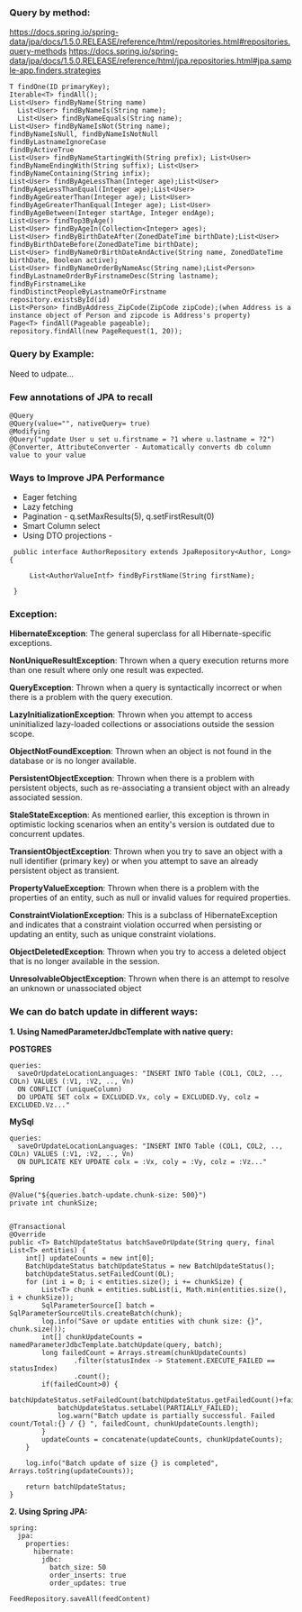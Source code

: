 
### Query by method:
https://docs.spring.io/spring-data/jpa/docs/1.5.0.RELEASE/reference/html/repositories.html#repositories.query-methods
https://docs.spring.io/spring-data/jpa/docs/1.5.0.RELEASE/reference/html/jpa.repositories.html#jpa.sample-app.finders.strategies

```
T findOne(ID primaryKey);
Iterable<T> findAll();
List<User> findByName(String name)
  List<User> findByNameIs(String name);
  List<User> findByNameEquals(String name);
List<User> findByNameIsNot(String name);
findByNameIsNull, findByNameIsNotNull
findByLastnameIgnoreCase
findByActiveTrue
List<User> findByNameStartingWith(String prefix); List<User> findByNameEndingWith(String suffix); List<User> findByNameContaining(String infix);
List<User> findByAgeLessThan(Integer age);List<User> findByAgeLessThanEqual(Integer age);List<User> findByAgeGreaterThan(Integer age); List<User> findByAgeGreaterThanEqual(Integer age); List<User> findByAgeBetween(Integer startAge, Integer endAge);
List<User> findTop3ByAge()
List<User> findByAgeIn(Collection<Integer> ages);
List<User> findByBirthDateAfter(ZonedDateTime birthDate);List<User> findByBirthDateBefore(ZonedDateTime birthDate);
List<User> findByNameOrBirthDateAndActive(String name, ZonedDateTime birthDate, Boolean active);
List<User> findByNameOrderByNameAsc(String name);List<Person> findByLastnameOrderByFirstnameDesc(String lastname);
findByFirstnameLike
findDistinctPeopleByLastnameOrFirstname
repository.existsById(id)
List<Person> findByAddress_ZipCode(ZipCode zipCode);(when Address is a instance object of Person and zipcode is Address's property)
Page<T> findAll(Pageable pageable);
repository.findAll(new PageRequest(1, 20));
```

### Query by Example:
Need to udpate...

### Few annotations of JPA to recall
```
@Query
@Query(value="", nativeQuery= true)
@Modifying
@Query("update User u set u.firstname = ?1 where u.lastname = ?2")
@Converter, AttributeConverter - Automatically converts db column value to your value
```
### Ways to Improve JPA Performance
* Eager fetching
* Lazy fetching
* Pagination - q.setMaxResults(5), q.setFirstResult(0)
* Smart Column select
* Using DTO projections - 
```
 public interface AuthorRepository extends JpaRepository<Author, Long> {
  
     List<AuthorValueIntf> findByFirstName(String firstName);
  
 }
```

### Exception:
**HibernateException**: The general superclass for all Hibernate-specific exceptions.

**NonUniqueResultException**: Thrown when a query execution returns more than one result where only one result was expected.

**QueryException**: Thrown when a query is syntactically incorrect or when there is a problem with the query execution.

**LazyInitializationException**: Thrown when you attempt to access uninitialized lazy-loaded collections or associations outside the session scope.

**ObjectNotFoundException**: Thrown when an object is not found in the database or is no longer available.

**PersistentObjectException**: Thrown when there is a problem with persistent objects, such as re-associating a transient object with an already associated session.

**StaleStateException**: As mentioned earlier, this exception is thrown in optimistic locking scenarios when an entity's version is outdated due to concurrent updates.

**TransientObjectException**: Thrown when you try to save an object with a null identifier (primary key) or when you attempt to save an already persistent object as transient.

**PropertyValueException**: Thrown when there is a problem with the properties of an entity, such as null or invalid values for required properties.

**ConstraintViolationException**: This is a subclass of HibernateException and indicates that a constraint violation occurred when persisting or updating an entity, such as unique constraint violations.

**ObjectDeletedException**: Thrown when you try to access a deleted object that is no longer available in the session.

**UnresolvableObjectException**: Thrown when there is an attempt to resolve an unknown or unassociated object

### We can do batch update in different ways:

**1. Using NamedParameterJdbcTemplate with native query:**

**POSTGRES**
```
queries:
  saveOrUpdateLocationLanguages: "INSERT INTO Table (COL1, COL2, .., COLn) VALUES (:V1, :V2, .., Vn) 
  ON CONFLICT (uniqueColumn) 
  DO UPDATE SET colx = EXCLUDED.Vx, coly = EXCLUDED.Vy, colz = EXCLUDED.Vz..."
```
**MySql**
```
queries:
  saveOrUpdateLocationLanguages: "INSERT INTO Table (COL1, COL2, .., COLn) VALUES (:V1, :V2, .., Vn) 
  ON DUPLICATE KEY UPDATE colx = :Vx, coly = :Vy, colz = :Vz..."
```
**Spring**
```
@Value("${queries.batch-update.chunk-size: 500}")
private int chunkSize;
	
	
@Transactional
@Override
public <T> BatchUpdateStatus batchSaveOrUpdate(String query, final List<T> entities) {
	int[] updateCounts = new int[0];
	BatchUpdateStatus batchUpdateStatus = new BatchUpdateStatus();
	batchUpdateStatus.setFailedCount(0L);
	for (int i = 0; i < entities.size(); i += chunkSize) {
		List<T> chunk = entities.subList(i, Math.min(entities.size(), i + chunkSize));
		SqlParameterSource[] batch = SqlParameterSourceUtils.createBatch(chunk);
		log.info("Save or update entities with chunk size: {}", chunk.size());
		int[] chunkUpdateCounts = namedParameterJdbcTemplate.batchUpdate(query, batch);
		long failedCount = Arrays.stream(chunkUpdateCounts)
				.filter(statusIndex -> Statement.EXECUTE_FAILED == statusIndex)
				.count();
		if(failedCount>0) {
			batchUpdateStatus.setFailedCount(batchUpdateStatus.getFailedCount()+failedCount);
			batchUpdateStatus.setLabel(PARTIALLY_FAILED);
			log.warn("Batch update is partially successful. Failed count/Total:{} / {} ", failedCount, chunkUpdateCounts.length);
		}
		updateCounts = concatenate(updateCounts, chunkUpdateCounts);
	}

	log.info("Batch update of size {} is completed", Arrays.toString(updateCounts));

	return batchUpdateStatus;
}
```

**2. Using Spring JPA:**
```
spring:
  jpa:
    properties:
      hibernate:
        jdbc:
          batch_size: 50
          order_inserts: true
          order_updates: true
		  
FeedRepository.saveAll(feedContent)
```
